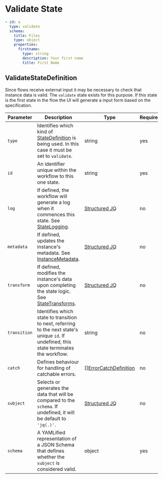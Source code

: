 # Validate State 

```yaml
- id: a
  type: validate
  schema:
    title: Files
    type: object
    properties:
      firstname:
        type: string
        description: Your first name
        title: First Name
```

## ValidateStateDefinition

Since flows receive external input it may be necessary to check that instance data is valid. The `validate` state exists for this purpose. If this state is the first state in the flow the UI will generate a input form based on the specification.

| Parameter | Description | Type | Required |
| --- | --- | --- | --- |
| `type` | Identifies which kind of [StateDefinition](./states.md) is being used. In this case it must be set to `validate`. | string | yes | 
| `id` | An identifier unique within the workflow to this one state. | string | yes |
| `log` | If defined, the workflow will generate a log when it commences this state. See [StateLogging](./logging.md). | [Structured JQ](../instance-data/structured-jx.md) | no |
| `metadata` | If defined, updates the instance's metadata. See [InstanceMetadata](./metadata.md). | [Structured JQ](../instance-data/structured-jx.md) | no |
| `transform` | If defined, modifies the instance's data upon completing the state logic. See [StateTransforms](../instance-data/transforms.md). | [Structured JQ](../instance-data/structured-jx.md) | no |
| `transition` | Identifies which state to transition to next, referring to the next state's unique `id`. If undefined, this state terminates the workflow. | string | no |
| `catch` | Defines behaviour for handling of catchable errors.  | [[]ErrorCatchDefinition](/spec/workflow-yaml/errors/#errorcatchdefinition) | no |
| `subject` | Selects or generates the data that will be compared to the `schema`. If undefined, it will be default to `'jq(.)'`. | [Structured JQ](../instance-data/structured-jx.md) | no |
| `schema` | A YAMLified representation of a JSON Schema that defines whether the `subject` is considered valid. | object | yes |
